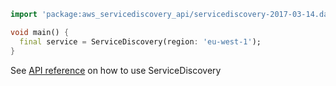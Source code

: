 ```dart
import 'package:aws_servicediscovery_api/servicediscovery-2017-03-14.dart';

void main() {
  final service = ServiceDiscovery(region: 'eu-west-1');
}
```

See [API reference](https://pub.dev/documentation/aws_servicediscovery_api/latest/servicediscovery-2017-03-14/ServiceDiscovery-class.html) on how to use ServiceDiscovery
